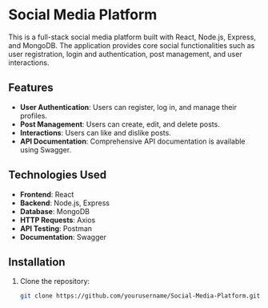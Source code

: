 # Social Media Platform

This is a full-stack social media platform built with React, Node.js, Express, and MongoDB. The application provides core social functionalities such as user registration, login and authentication, post management, and user interactions.

## Features

- **User Authentication**: Users can register, log in, and manage their profiles.
- **Post Management**: Users can create, edit, and delete posts.
- **Interactions**: Users can like and dislike posts.
- **API Documentation**: Comprehensive API documentation is available using Swagger.

## Technologies Used

- **Frontend**: React
- **Backend**: Node.js, Express
- **Database**: MongoDB
- **HTTP Requests**: Axios
- **API Testing**: Postman
- **Documentation**: Swagger

## Installation

1. Clone the repository:

   ```bash
   git clone https://github.com/yourusername/Social-Media-Platform.git
